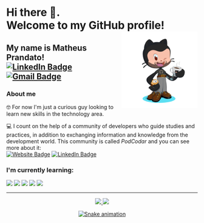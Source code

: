 # Hi there 👋. <br> Welcome to my GitHub profile!  <img align="right" src="https://github.com/MatheusPrandato/MatheusPrandato/blob/main/my-octocat.png" width="200px"/>

## My name is Matheus Prandato! <br> [![LinkedIn Badge](https://img.shields.io/badge/LinkedIn-prandato-blue?style=round&logo=Linkedin&logoColor=white&link=https://www.linkedin.com/in/prandato/)](https://www.linkedin.com/in/prandato/) [![Gmail Badge](https://img.shields.io/badge/-matheusprandato@gmail.com-c14438?style=round&logo=Gmail&logoColor=white&link=mailto:matheusprandato@gmail.com)](mailto:matheusprandato@gmail.com)

### About me

🤓 For now I'm just a curious guy looking to learn new skills in the technology area.

💻 I count on the help of a community of developers who guide studies and practices, in addition to exchanging information and knowledge from the development world. This community is called <i>PodCodar</i> and you can see more about it: <br> [![Website Badge](https://img.shields.io/badge/Website-PodCodar-purple?style=round&link=https://www.podcodar.com)](https://www.podcodar.com) [![LinkedIn Badge](https://img.shields.io/badge/LinkedIn-podcodar-blue?style=round&logo=Linkedin&logoColor=white&link=https://www.linkedin.com/company/podcodar/)](https://www.linkedin.com/company/podcodar/)

### I'm currently learning:

<a href="https://github.com/MatheusPrandato/html-css"><img src="https://img.shields.io/badge/HTML5-E34F26?style=round&logo=html5&logoColor=white"/></a>
<a href="https://github.com/MatheusPrandato/html-css"><img src="https://img.shields.io/badge/CSS3-1572B6?style=round&logo=css3&logoColor=white"/></a>
<a href="https://github.com/MatheusPrandato/html-css/tree/master/qrg-project"><img src="https://img.shields.io/badge/Bootstrap-563D7C?style=round&logo=bootstrap&logoColor=white"/></a> 
<a href="https://github.com/MatheusPrandato/javascript"><img src="https://img.shields.io/badge/JavaScript-323330?style=round&logo=javascript&logoColor=F7DF1E"/></a> 
<img src="https://img.shields.io/badge/GIT-E44C30?style=round&logo=git&logoColor=white"/>

<hr>

<div align="center">
<a href="https://github.com/matheusprandato">
<img height="180em" src="https://github-readme-stats.vercel.app/api/top-langs/?username=matheusprandato&langs_count=7&theme=dark"/>
<img height="180em" src="https://github-readme-stats.vercel.app/api?username=matheusprandato&show_icons=true&theme=dark&include_all_commits=true&count_private=true"/>

![Snake animation](https://github.com/matheusprandato/matheusprandato/blob/output/github-contribution-grid-snake.svg)
</div>

<!--
**MatheusPrandato/MatheusPrandato** is a ✨ _special_ ✨ repository because its `README.md` (this file) appears on your GitHub profile.

Here are some ideas to get you started:

- 🔭 I’m currently working on ...
- 🌱 I’m currently learning ...
- 👯 I’m looking to collaborate on ...
- 🤔 I’m looking for help with ...
- 💬 Ask me about ...
- 📫 How to reach me: ...
- 😄 Pronouns: ...
- ⚡ Fun fact: ...
-->
